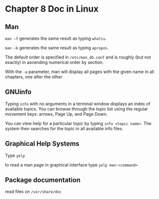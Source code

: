 # Chapter 8 Doc in Linux

## Man

`man –f` generates the same result as typing `whatis`.

`man –k` generates the same result as typing `apropos`.

The default order is specified in `/etc/man_db.conf` and is roughly (but not exactly) in ascending numerical order by section.

With the `-a` parameter, man will display all pages with the given name in all chapters, one after the other

## GNUinfo 

Typing `info` with no arguments in a terminal window displays an index of available topics. You can browse through the topic list using the regular movement keys: arrows, Page Up, and Page Down.

You can view help for a particular topic by typing `info <topic name>`. The  system then searches for the topic in all available info files.

## Graphical Help Systems

Type `yelp`

to read a man page in graphical interface type `yelp man:<command>`

## Package documentation 

read files on ` /usr/share/doc `

